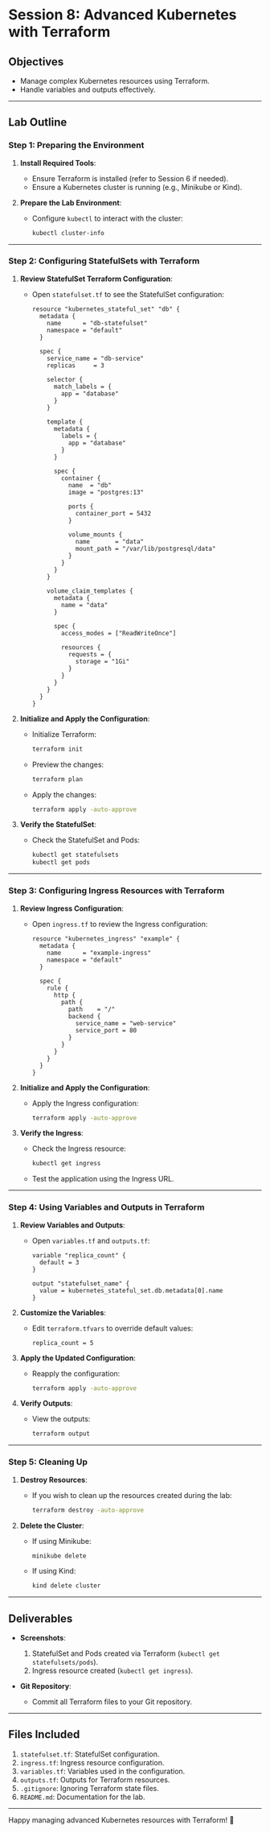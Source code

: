 # Session 8: Advanced Kubernetes with Terraform

## Objectives
- Manage complex Kubernetes resources using Terraform.
- Handle variables and outputs effectively.

---

## Lab Outline

### Step 1: Preparing the Environment

1. **Install Required Tools**:
   - Ensure Terraform is installed (refer to Session 6 if needed).
   - Ensure a Kubernetes cluster is running (e.g., Minikube or Kind).

2. **Prepare the Lab Environment**:
   - Configure `kubectl` to interact with the cluster:
     ```bash
     kubectl cluster-info
     ```

---

### Step 2: Configuring StatefulSets with Terraform

1. **Review StatefulSet Terraform Configuration**:
   - Open `statefulset.tf` to see the StatefulSet configuration:
     ```hcl
     resource "kubernetes_stateful_set" "db" {
       metadata {
         name      = "db-statefulset"
         namespace = "default"
       }

       spec {
         service_name = "db-service"
         replicas     = 3

         selector {
           match_labels = {
             app = "database"
           }
         }

         template {
           metadata {
             labels = {
               app = "database"
             }
           }

           spec {
             container {
               name  = "db"
               image = "postgres:13"

               ports {
                 container_port = 5432
               }

               volume_mounts {
                 name       = "data"
                 mount_path = "/var/lib/postgresql/data"
               }
             }
           }
         }

         volume_claim_templates {
           metadata {
             name = "data"
           }

           spec {
             access_modes = ["ReadWriteOnce"]

             resources {
               requests = {
                 storage = "1Gi"
               }
             }
           }
         }
       }
     }
     ```

2. **Initialize and Apply the Configuration**:
   - Initialize Terraform:
     ```bash
     terraform init
     ```
   - Preview the changes:
     ```bash
     terraform plan
     ```
   - Apply the changes:
     ```bash
     terraform apply -auto-approve
     ```

3. **Verify the StatefulSet**:
   - Check the StatefulSet and Pods:
     ```bash
     kubectl get statefulsets
     kubectl get pods
     ```

---

### Step 3: Configuring Ingress Resources with Terraform

1. **Review Ingress Configuration**:
   - Open `ingress.tf` to review the Ingress configuration:
     ```hcl
     resource "kubernetes_ingress" "example" {
       metadata {
         name      = "example-ingress"
         namespace = "default"
       }

       spec {
         rule {
           http {
             path {
               path    = "/"
               backend {
                 service_name = "web-service"
                 service_port = 80
               }
             }
           }
         }
       }
     }
     ```

2. **Initialize and Apply the Configuration**:
   - Apply the Ingress configuration:
     ```bash
     terraform apply -auto-approve
     ```

3. **Verify the Ingress**:
   - Check the Ingress resource:
     ```bash
     kubectl get ingress
     ```
   - Test the application using the Ingress URL.

---

### Step 4: Using Variables and Outputs in Terraform

1. **Review Variables and Outputs**:
   - Open `variables.tf` and `outputs.tf`:
     ```hcl
     variable "replica_count" {
       default = 3
     }

     output "statefulset_name" {
       value = kubernetes_stateful_set.db.metadata[0].name
     }
     ```

2. **Customize the Variables**:
   - Edit `terraform.tfvars` to override default values:
     ```hcl
     replica_count = 5
     ```

3. **Apply the Updated Configuration**:
   - Reapply the configuration:
     ```bash
     terraform apply -auto-approve
     ```

4. **Verify Outputs**:
   - View the outputs:
     ```bash
     terraform output
     ```

---

### Step 5: Cleaning Up

1. **Destroy Resources**:
   - If you wish to clean up the resources created during the lab:
     ```bash
     terraform destroy -auto-approve
     ```

2. **Delete the Cluster**:
   - If using Minikube:
     ```bash
     minikube delete
     ```
   - If using Kind:
     ```bash
     kind delete cluster
     ```

---

## Deliverables
- **Screenshots**:
  1. StatefulSet and Pods created via Terraform (`kubectl get statefulsets/pods`).
  2. Ingress resource created (`kubectl get ingress`).

- **Git Repository**:
  - Commit all Terraform files to your Git repository.

---

## Files Included
1. `statefulset.tf`: StatefulSet configuration.
2. `ingress.tf`: Ingress resource configuration.
3. `variables.tf`: Variables used in the configuration.
4. `outputs.tf`: Outputs for Terraform resources.
5. `.gitignore`: Ignoring Terraform state files.
6. `README.md`: Documentation for the lab.

---

Happy managing advanced Kubernetes resources with Terraform! 🚀

